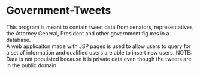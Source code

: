 # Government-Tweets
This program is meant to contain tweet data from senators, representatives, 
the Attorney General, President and other government figures in a database.  
A web applicaiton made with JSP pages is used to allow users to query for
a set of information and qualified users are able to insert new users.
NOTE: Data is not populated because it is private data even though
the tweets are in the public domain
